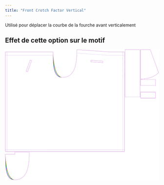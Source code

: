```yaml
---
title: "Front Crotch Factor Vertical"
---
```


Utilisé pour déplacer la courbe de la fourche avant verticalement

## Effet de cette option sur le motif

![Cette image montre l'effet de cette option en superposant plusieurs variantes qui ont une valeur différente pour cette option](waralee_crotchfactorfrontver_sample.svg "Effect of this option on the pattern")
